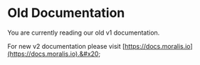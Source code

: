 # Old Documentation

You are currently reading our old v1 documentation.

For new v2 documentation please visit [https://docs.moralis.io](https://docs.moralis.io).&#x20;

##

